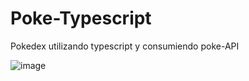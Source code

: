 # Poke-Typescript
Pokedex utilizando typescript y consumiendo poke-API

![image](https://i.blogs.es/82d7ef/pokemon/1366_2000.jpeg)

